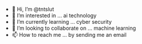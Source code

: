 - 👋 Hi, I’m @tntslut
- 👀 I’m interested in ... ai technology
- 🌱 I’m currently learning ... cyber security
- 💞️ I’m looking to collaborate on ... machine learning
- 📫 How to reach me ... by sending me an email

<!---
tntslut/tntslut is a ✨ special ✨ repository because its `README.md` (this file) appears on your GitHub profile.
You can click the Preview link to take a look at your changes.
--->
